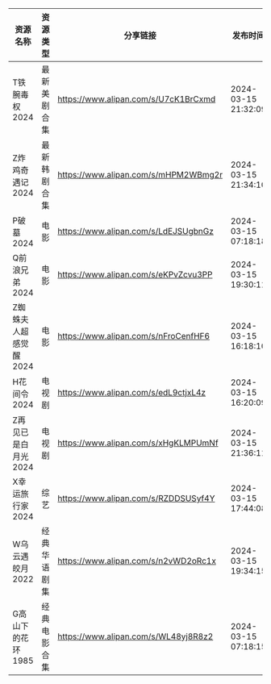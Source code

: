 | 资源名称          | 资源类型   | 分享链接                                 | 发布时间                |
| ------------- | ------ | ------------------------------------ | ------------------- |
| T铁腕毒权2024     | 最新美剧合集 | https://www.alipan.com/s/U7cK1BrCxmd | 2024-03-15 21:32:09 |
| Z炸鸡奇遇记2024    | 最新韩剧合集 | https://www.alipan.com/s/mHPM2WBmg2r | 2024-03-15 21:34:10 |
| P破墓2024       | 电影     | https://www.alipan.com/s/LdEJSUgbnGz | 2024-03-15 07:18:18 |
| Q前浪兄弟2024     | 电影     | https://www.alipan.com/s/eKPvZcvu3PP | 2024-03-15 19:30:11 |
| Z蜘蛛夫人超感觉醒2024 | 电影     | https://www.alipan.com/s/nFroCenfHF6 | 2024-03-15 16:18:10 |
| H花间令2024      | 电视剧    | https://www.alipan.com/s/edL9ctjxL4z | 2024-03-15 16:20:09 |
| Z再见已是白月光2024  | 电视剧    | https://www.alipan.com/s/xHgKLMPUmNf | 2024-03-15 21:36:11 |
| X幸运旅行家2024    | 综艺     | https://www.alipan.com/s/RZDDSUSyf4Y | 2024-03-15 17:44:08 |
| W乌云遇皎月2022    | 经典华语剧集 | https://www.alipan.com/s/n2vWD2oRc1x | 2024-03-15 19:34:15 |
| G高山下的花环1985   | 经典电影合集 | https://www.alipan.com/s/WL48yj8R8z2 | 2024-03-15 07:18:15 |
